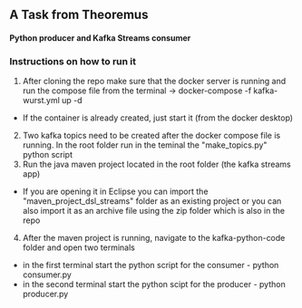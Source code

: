 ## A Task from Theoremus
#### Python producer and Kafka Streams consumer

### Instructions on how to run it

1. After cloning the repo make sure that the docker server is running and run the compose file from the terminal -> docker-compose -f kafka-wurst.yml up -d
  - If the container is already created, just start it (from the docker desktop) 
2. Two kafka topics need to be created after the docker compose file is running. In the root folder run in the teminal the "make_topics.py" python script
3. Run the java maven project located in the root folder (the kafka streams app)
  - If you are opening it in Eclipse you can import the "maven_project_dsl_streams" folder as an existing project or you can also import it as an archive file using the zip folder which is also in the repo
4. After the maven project is running, navigate to the kafka-python-code folder and open two terminals 
  - in the first terminal start the python script for the consumer - python consumer.py
  - in the second terminal start the python scipt for the producer - python producer.py
  
